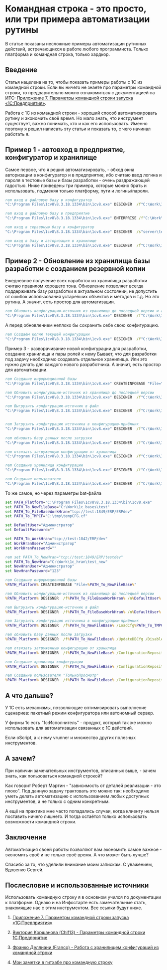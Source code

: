 # Командная строка - это просто, или три примера автоматизации рутины

В статье показаны несложные примеры автоматизации рутинных действий, встречающихся в работе любого программиста. Только платформа и командная строка, только хардкор.

## Введение

Статья нацелена на то, чтобы показать примеры работы с 1С из командной строки. Если вы ничего не знаете про параметры командной строки, то предварительно можно ознакомиться с документацией на ИТС: [Приложение 7. Параметры командной строки запуска «1С:Предприятия»](https://its.1c.ru/db/v8322doc#bookmark:adm:TI000000493).

Работа с 1С из командной строки - хороший способ автоматизировать рутину и экономить своё время. Но мало знать, что инструмент существует, важно понимать, кто и как его использовать. Именно поэтому я решил написать эту статьи и показать то, с чего начинал работать я.

## Пример 1 - автовход в предприятие, конфигуратор и хранилище

Самое первое, что я решил автоматизировать, - обход окна авторизации в конфигуратор и в предприятие, ибо считаю ввод логина и пароля в тестовые базы и базы разработки - очень раздражающей гадостью. Ниже приведены три примера, которые можно брать и использовать, подменяя только платформу, пути и логины/пароли.

```bat
rem вход в файловую базу в конфигуратор
"C:\Program Files\1cv8\8.3.18.1334\bin\1cv8.exe" DESIGNER  /f"C:\Work\1c_bases\testHran" /u"Администратор" /p"123"

rem вход в файловую базу в предприятие
"C:\Program Files\1cv8\8.3.18.1334\bin\1cv8.exe" ENTERPRISE /f"C:\Work\1c_bases\testHran" /u"Администратор" /p"123"

rem вход в серверную базу в конфигуратор
"C:\Program Files\1cv8\8.3.18.1334\bin\1cv8.exe" DESIGNER  /s"server\testbase" /u"Администратор" /p"123"

rem вход в базу и авторизация в хранилище
"C:\Program Files\1cv8\8.3.18.1334\bin\1cv8.exe" DESIGNER  /f"C:\Work\1c_bases\testHran" /u"Администратор" /p"123" /ConfigurationRepositoryF"tcp://test:1849/ERP/ERPdev" /ConfigurationRepositoryN "testUser" /ConfigurationRepositoryP "testPasswd"
```

## Пример 2 - Обновление из хранилища базы разработки с созданием резервной копии

Ежедневное получение всех наработок из хранилища разработки считаю правилом хорошего тона. Обновление позволяет всегда поддерживать базу разработки в актуальном состоянии, не допустить от ошибок использования устаревших объектов и методов и т.д. Но это рутина. А значит, есть простор для автоматизации.

```bat
rem Обновить конфигурацию-источник из хранилища до последней версии и автоматически обновим базу данных
"C:\Program Files\1cv8\8.3.18.1334\bin\1cv8.exe" DESIGNER  /f"C:\Work\1c_bases\testHran" /u"Администратор" /p"123" /ConfigurationRepositoryF"tcp://test:1849/ERP/ERPdev" /ConfigurationRepositoryN "testUser" /ConfigurationRepositoryP "testPasswd" /ConfigurationRepositoryUpdateCfg -force /UpdateDBCfg
```

А перед обновлением неплохо бы сохранить себе свою конфигурацию.

```bat
rem Создаём копию текущей конфигурации
"C:\Program Files\1cv8\8.3.18.1334\bin\1cv8.exe" DESIGNER  /f"C:\Work\1c_bases\testHran" /u"Администратор" /p"123" /ConfigurationRepositoryF"tcp://test:1849/ERP/ERPdev" /ConfigurationRepositoryN "testUser" /ConfigurationRepositoryP "testPasswd" /DumpCfg"C:\tmp\tempCFG.cf"
```

Пример 3 - разворачивание новой конфигурации для разработки, создание хранилища и пары ролей к нему
Бывает, что для разработки под задачу необходимо создавать отдельное хранилище. Или это нужно делать для каждого нового разработчика. А значит, есть простор для автоматизации.

```bat
rem Создание информационной базы
"C:\Program Files\1cv8\8.3.18.1334\bin\1cv8.exe" CREATEINFOBASE "File=""C:\Work\1c_bases\test"""

rem Обновить конфигурацию-источник из хранилища до последней версии
"C:\Program Files\1cv8\8.3.18.1334\bin\1cv8.exe" DESIGNER  /f"C:\Work\1c_bases\testHran" /u"Администратор" /p"123" /ConfigurationRepositoryF"tcp://test:1849/ERP/ERPdev" /ConfigurationRepositoryN "testUser" /ConfigurationRepositoryP "testPasswd" /ConfigurationRepositoryUpdateCfg -force /UpdateDBCfg

rem Выгрузить конфигурацию-источник в файл
"C:\Program Files\1cv8\8.3.18.1334\bin\1cv8.exe" DESIGNER  /f"C:\Work\1c_bases\testHran" /u"Администратор" /p"123" /ConfigurationRepositoryF"tcp://test:1849/ERP/ERPdev" /ConfigurationRepositoryN "testUser" /ConfigurationRepositoryP "testPasswd" /DumpCfg"C:\tmp\tempCFG.cf"


rem Загрузить конфигурацию источника в конфигурацию-приёмник
"C:\Program Files\1cv8\8.3.18.1334\bin\1cv8.exe" DESIGNER  /f"C:\Work\1c_bases\test" /LoadCfg "C:\tmp\tempCFG.cf"
  
rem обновить базу данных после загрузки
"C:\Program Files\1cv8\8.3.18.1334\bin\1cv8.exe" DESIGNER  /f"C:\Work\1c_bases\test" /UpdateDBCfg

rem отвязать загруженную конфигурацию от хранилища
"C:\Program Files\1cv8\8.3.18.1334\bin\1cv8.exe" DESIGNER  /f"C:\Work\1c_bases\test" /ConfigurationRepositoryUnbindCfg -force

rem Создание хранилища конфигурации
"C:\Program Files\1cv8\8.3.18.1334\bin\1cv8.exe" DESIGNER  /f"C:\Work\1c_bases\test" /ConfigurationRepositoryCreate /ConfigurationRepositoryF"tcp://test/ERP/test/test" /ConfigurationRepositoryN "Администратор" /ConfigurationRepositoryP "123"

rem Создание пользователя
"C:\Program Files\1cv8\8.3.18.1334\bin\1cv8.exe" DESIGNER  /f"C:\Work\1c_bases\test" /ConfigurationRepositoryF"tcp://test/ERP/test/test" /ConfigurationRepositoryN "Администратор" /ConfigurationRepositoryP "123" /ConfigurationRepositoryAddUser -User tests -Pwd test -Rights ReadOnly
```

То же самое, но через параметры bat-файла

```bat
set PATH_Platform="C:\Program Files\1cv8\8.3.18.1334\bin\1cv8.exe"
set PATH_To_NewFileBase="C:\Work\1c_bases\test"
set PATH_To_FileBaseWorkHran="tcp://test:1849/ERP/ERPdev"
set PATH_To_TMPCF="C:\tmp\tempCFG.cf"

set DefaultUser="Администратор"
set DefaultPassword=""

set PATH_To_WorkHran="tcp://test:1842/ERP/dev"
set WorkHranUser="Администратор"
set WorkHranPassword=""

rem set PATH_To_NewHran="tcp://test:1849/ERP/testdev"
set PATH_To_NewHran="C:\Work\1c_hran\test_new"
set NewHranUser="Администратор"
set NewHranPassword="123"

rem Создание информационной базы
%PATH_Platform% CREATEINFOBASE "File=%PATH_To_NewFileBase%"

rem Обновить конфигурацию-источник из хранилища до последней версии
%PATH_Platform% DESIGNER  /f%PATH_To_FileBaseWorkHran% /n%DefaultUser% /p%DefaultPassword% /ConfigurationRepositoryF%PATH_To_WorkHran% /ConfigurationRepositoryN%WorkHranUser% /ConfigurationRepositoryP%WorkHranPassword% /ConfigurationRepositoryUpdateCfg -force /UpdateDBCfg /DisableStartupDialogs

rem Выгрузить конфигурацию-источник в файл
%PATH_Platform% DESIGNER  /f%PATH_To_FileBaseWorkHran% /n%DefaultUser% /p%DefaultPassword% /ConfigurationRepositoryF%PATH_To_WorkHran% /ConfigurationRepositoryN%WorkHranUser% /ConfigurationRepositoryP%WorkHranPassword%  /DumpCfg%PATH_To_TMPCF% /DisableStartupDialogs

rem Загрузить конфигурацию источника в конфигурацию-приёмник
%PATH_Platform% DESIGNER  /f%PATH_To_NewFileBase% /LoadCfg%PATH_To_TMPCF% /DisableStartupDialogs

rem обновить базу данных после загрузки
%PATH_Platform% DESIGNER  /f%PATH_To_NewFileBase% /UpdateDBCfg /DisableStartupDialogs

rem отвязать загруженную конфигурацию от хранилища
%PATH_Platform% DESIGNER  /f%PATH_To_NewFileBase% /ConfigurationRepositoryUnbindCfg -force /DisableStartupDialogs

rem Создание хранилища конфигурации
%PATH_Platform% DESIGNER  /f%PATH_To_NewFileBase% /ConfigurationRepositoryF%PATH_To_NewHran% /ConfigurationRepositoryN%NewHranUser% /ConfigurationRepositoryP%NewHranPassword% /ConfigurationRepositoryCreate /DisableStartupDialogs

rem Создание пользователя "ТолькоПросмотр"
%PATH_Platform% DESIGNER  /f%PATH_To_NewFileBase% /ConfigurationRepositoryF%PATH_To_NewHran% /ConfigurationRepositoryN%NewHranUser% /ConfigurationRepositoryP%NewHranPassword% /ConfigurationRepositoryAddUser -User"ТолькоПросмотр" -Pwd"" -Rights ReadOnly /DisableStartupDialogs
```

## А что дальше?

У 1С есть механизмы, позволяющие оптимизировать выполнение сценариев: пакетный режим конфигуратора или автономный сервер.

У фирмы 1с есть "1с:Исполнитель" - продукт, который так же можно использовать для автоматизации связанных с 1С действий.

Если oScript, а к нему vrunner и множество других полезных инструментов.

## А зачем?

При наличии замечательных инструментов, описанных выше, - зачем знать, как пользоваться командной строкой?

Как говорит Роберт Мартин - "зависимость от деталей реализации - это плохо". Под данную задачу трактовать это можно так: необходимо уметь делать автоматизацию с использованием любых доступных инструментов, а не только с одним конкретным.

А ещё на практике мне часто попадались случаи, когда клиенту нельзя поставить ничего лишнего. И тогда остаётся только использовать возможности командной строки.

## Заключение

Автоматизация своей работы позволяют вам экономить самое важное - экономить своё и не только своё время. А что может быть лучше?

Спасибо за то, что уделили внимание моим запискам. С уважением, Вдовенко Сергей.

## Послесловие и использованные источники

Использовать командную строку я в основном учился по документации к платформе. Однако и на Инфостарте есть замечательные стать, знакомящие нас с этим инструментом. Все ссылки будут ниже.

1. [Приложение 7. Параметры командной строки запуска «1С:Предприятия»](https://its.1c.ru/db/v8322doc#bookmark:adm:TI000000493)

2. [Виктория Коршанова (Chif13) - Параметры командной строки 1С:Предприятие](https://infostart.ru/1c/articles/104654/)

3. [Франко Деллиани (Franco) - Работа с хранилищем конфигураций из командной строки](https://infostart.ru/1c/articles/274514/)

4. [Мои заметки в гитхабе про командную строку](https://github.com/zeltyr/articles/blob/main/docs/2023/Командная%20строка%201с%20(примеры).md)
